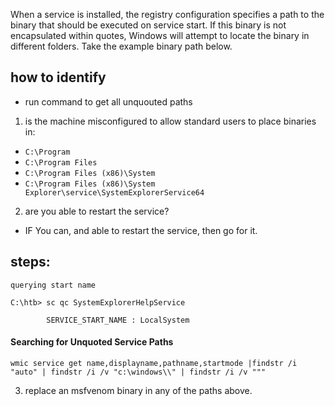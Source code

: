 When a service is installed, the registry configuration specifies a path to the binary that should be executed on service start. If this binary is not encapsulated within quotes, Windows will attempt to locate the binary in different folders. Take the example binary path below.
## how to identify
- run command to get all unquouted paths
1. is the machine misconfigured to allow standard users to place binaries in:  
- `C:\Program`
- `C:\Program Files`
- `C:\Program Files (x86)\System`
- `C:\Program Files (x86)\System Explorer\service\SystemExplorerService64` 
2.  are you able to restart the service? 
- IF You can, and able to restart the service, then go for it.
## steps:
`querying start name`
```cmd-session
C:\htb> sc qc SystemExplorerHelpService

        SERVICE_START_NAME : LocalSystem
```

#### Searching for Unquoted Service Paths
```cmd-session
wmic service get name,displayname,pathname,startmode |findstr /i "auto" | findstr /i /v "c:\windows\\" | findstr /i /v """
```

3. replace an  msfvenom binary in any of the paths above.